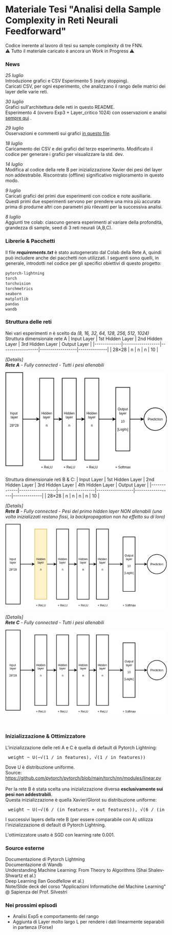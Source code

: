 # Materiale Tesi "Analisi della Sample Complexity in Reti Neurali Feedforward"

Codice inerente al lavoro di tesi su sample complexity di tre FNN. <br>
⚠️ Tutto il materiale caricato è ancora un Work in Progress ⚠️

### News
_25 luglio_ <br>
Introduzione grafici e CSV Esperimento 5 (early stopping). <br>
Caricati CSV, per ogni esperimento, che analizzano il rango delle matrici dei layer delle varie reti.

_30 luglio_ <br>
Grafici sull'architettura delle reti in questo README. <br>
Esperimento 4 (ovvero Exp3 + Layer_critico 1024) con osservazioni e analisi [sempre qui](https://github.com/WrongMedal/Th_Sample_Complexity/blob/main/Grafici_risultati/Osservazioni.md)
.

_29 luglio_ <br>
Osservazioni e commenti sui grafici [in questo file](https://github.com/WrongMedal/Th_Sample_Complexity/blob/main/Grafici_risultati/Osservazioni.md).

_18 luglio_ <br>
Caricamento dei CSV e dei grafici del terzo esperimento. Modificato il codice per generare i grafici per visualizzare la std. dev.

_14 luglio_ <br>
Modifica al codice della rete B per inizializzazione Xavier dei pesi del layer non addestrabile. Riscontrato (offline) significativo miglioramento in questo modo.

_9 luglio_ <br>
Caricati grafici dei primi due esperimenti con codice e note ausiliarie. <br>
Questi primi due esperimenti servono per prendere una mira più accurata prima di produrne altri con parametri più rilevanti per la successiva analisi.<br>

_8 luglio_ <br>
Aggiunti tre colab: ciascuno genera esperimenti al variare della profondità, grandezza di sample, seed di 3 reti neurali (A,B,C).

### Librerie & Pacchetti
Il file **_requirements.txt_** è stato autogenerato dal Colab della Rete A, quindi può includere anche dei pacchetti non utilizzati. I seguenti sono quelli, in generale, 
introdotti nel codice per gli specifici obiettivi di questo progetto:

    pytorch-lightning 
    torch
    torchvision
    torchmetrics
    seaborn
    matplotlib
    pandas
    wandb

### Struttura delle reti
Nei vari esperimenti _n_ è scelto da _(8, 16, 32, 64, 128, 256, 512, 1024)_ <br> 
Struttura dimensionale rete A
| Input Layer | 1st Hidden Layer | 2nd Hidden Layer | 3rd Hidden Layer | Output Layer |
|-------------|------------------|------------------|------------------|--------------|
| 28×28       | n                | n                | n                | 10           |

_[Details] <br>
**Rete A** - Fully connected - Tutti i pesi allenabili_

![Rete A](https://github.com/WrongMedal/Th_Sample_Complexity/blob/main/Codice_generatore_esperimenti/ReteA.drawio.png)

Struttura dimensionale reti B & C:
| Input Layer | 1st Hidden Layer | 2nd Hidden Layer | 3rd Hidden Layer | 4th Hidden Layer | Output Layer |
|-------------|------------------|------------------|------------------|------------------|--------------|
| 28×28       | n                | n                | n                | n                | 10           |

_[Details] <br>
**Rete B** - Fully connected - Pesi del primo hidden layer NON allenabili (una volta inizializzati restano fissi, la backpropagation non ha effetto su di loro)_

![Rete B](https://github.com/WrongMedal/Th_Sample_Complexity/blob/main/Codice_generatore_esperimenti/ReteB.drawio.png)

_[Details] <br>
**Rete C** - Fully connected - Tutti i pesi allenabili_

![Rete C](https://github.com/WrongMedal/Th_Sample_Complexity/blob/main/Codice_generatore_esperimenti/ReteC.drawio.png)

<br>

### Inizializzazione & Ottimizzatore
L'inizializzazione delle reti A e C è quella di default di Pytorch Lightning:
<pre> weight ~ U(−√(1 / in_features), √(1 / in_features)) </pre>
Dove U è distribuzione uniforme. <br>
Source: https://github.com/pytorch/pytorch/blob/main/torch/nn/modules/linear.py <br> <br>
Per la rete B è stata scelta una inizializzazione diversa **esclusivamente sui pesi non addestrabili**. <br>
Questa inizializzazione è quella Xavier/Glorot su distribuzione uniforme:
<pre> weight ~ U(−√(6 / (in_features + out_features)), √(6 / (in_features + out_features))) </pre>
I successivi layers della rete B (per essere comparabile con A) utilizza l'inizializzazione di default di Pytorch Lightning.

L'ottimizzatore usato è SGD con learning rate 0.001.

### Source esterne
Documentazione di Pytorch Lightning <br>
Documentazione di Wandb<br>
Understanding Machine Learning: From Theory to Algorithms (Shai Shalev-Shwartz et al.)<br>
Deep Learning (Ian Goodfellow et al.) <br>
Note/Slide deck del corso "Applicazioni Informatiche del Machine Learning" @ Sapienza del Prof. Silvestri

### Nei prossimi episodi
- Analisi Exp5 e comportamento del rango
- Aggiunta di Layer molto largo L per rendere i dati linearmente separabili in partenza (Forse)
